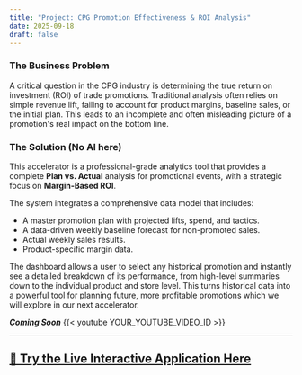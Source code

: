```yaml
---
title: "Project: CPG Promotion Effectiveness & ROI Analysis"
date: 2025-09-18
draft: false
---
```


### The Business Problem
A critical question in the CPG industry is determining the true return on investment (ROI) of trade promotions. Traditional analysis often relies on simple revenue lift, failing to account for product margins, baseline sales, or the initial plan. This leads to an incomplete and often misleading picture of a promotion's real impact on the bottom line.

### The Solution (No AI here)
This accelerator is a professional-grade analytics tool that provides a complete **Plan vs. Actual** analysis for promotional events, with a strategic focus on **Margin-Based ROI**.

The system integrates a comprehensive data model that includes:
-   A master promotion plan with projected lifts, spend, and tactics.
-   A data-driven weekly baseline forecast for non-promoted sales.
-   Actual weekly sales results.
-   Product-specific margin data.

The dashboard allows a user to select any historical promotion and instantly see a detailed breakdown of its performance, from high-level summaries down to the individual product and store level. This turns historical data into a powerful tool for planning future, more profitable promotions which we will explore in our next accelerator.

***Coming Soon***
{{< youtube YOUR_YOUTUBE_VIDEO_ID >}}

---

## **[🚀 Try the Live Interactive Application Here](https://your-streamlit-app-url.streamlit.app/Promotion_Analytics)**